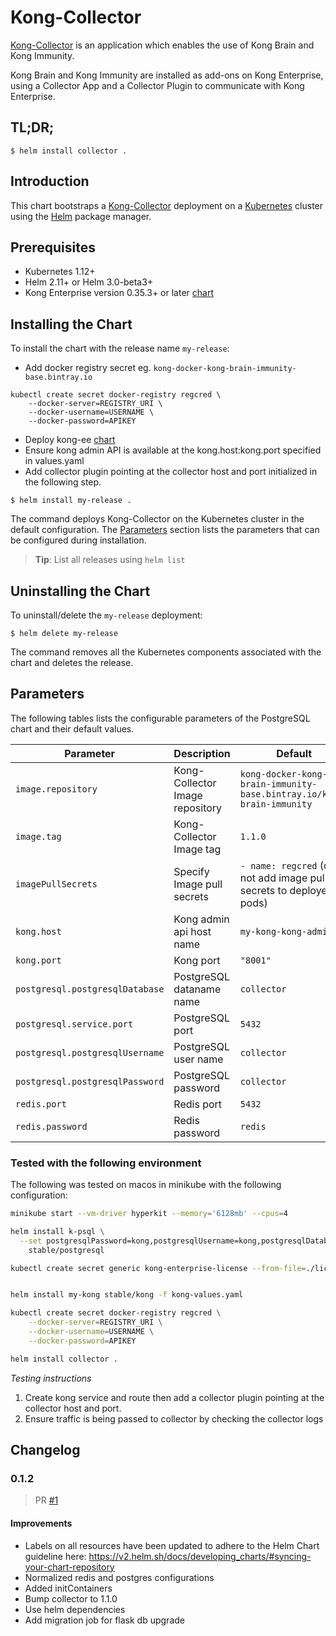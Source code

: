 # Kong-Collector

[Kong-Collector](https://konghq.com/products/kong-enterprise/kong-immunity) is an application which enables the use of Kong Brain and Kong Immunity.

Kong Brain and Kong Immunity are installed as add-ons on Kong Enterprise, using a Collector App and a Collector Plugin to communicate with Kong Enterprise.


## TL;DR;

```console
$ helm install collector .
```

## Introduction

This chart bootstraps a [Kong-Collector](https://docs.konghq.com/enterprise/1.3-x/brain-immunity/install-configure/) deployment on a [Kubernetes](http://kubernetes.io) cluster using the [Helm](https://helm.sh) package manager.


## Prerequisites

- Kubernetes 1.12+
- Helm 2.11+ or Helm 3.0-beta3+
- Kong Enterprise version 0.35.3+ or later [chart](https://github.com/helm/charts/tree/master/stable/kong)

## Installing the Chart
To install the chart with the release name `my-release`:

- Add docker registry secret eg. `kong-docker-kong-brain-immunity-base.bintray.io`
```console
kubectl create secret docker-registry regcred \
    --docker-server=REGISTRY_URI \
    --docker-username=USERNAME \
    --docker-password=APIKEY
```

- Deploy kong-ee [chart](https://github.com/helm/charts/tree/master/stable/kong#kong-enterprise)
- Ensure kong admin API is available at the kong.host:kong.port specified in values.yaml
- Add collector plugin pointing at the collector host and port initialized in the following step.

```console
$ helm install my-release .
```

The command deploys Kong-Collector on the Kubernetes cluster in the default configuration. The [Parameters](#parameters) section lists the parameters that can be configured during installation.

> **Tip**: List all releases using `helm list`

## Uninstalling the Chart

To uninstall/delete the `my-release` deployment:

```console
$ helm delete my-release
```

The command removes all the Kubernetes components associated with the chart and deletes the release.

## Parameters

The following tables lists the configurable parameters of the PostgreSQL chart and their default values.

|                   Parameter                   |                                                                                Description                                                                                |                            Default                            |
|-----------------------------------------------|---------------------------------------------------------------------------------------------------------------------------------------------------------------------------|---------------------------------------------------------------|
| `image.repository`                        | Kong-Collector Image repository                                                                                                                                              | `kong-docker-kong-brain-immunity-base.bintray.io/kong-brain-immunity`                                                         |
| `image.tag`                        | Kong-Collector Image tag                                                                                                                                              | `1.1.0`                                                         |
| `imagePullSecrets`                           | Specify Image pull secrets                                                                                                                                                | `- name: regcred` (does not add image pull secrets to deployed pods)                                                         |
| `kong.host`        | Kong admin api host name                                                                                                                     | `my-kong-kong-admin`                                                         |
| `kong.port`        | Kong port                                                                                                                    | `"8001"`                                                         |
| `postgresql.postgresqlDatabase`            | PostgreSQL dataname name                                                                              | `collector`                                                         |
| `postgresql.service.port`            | PostgreSQL port                                                                              | `5432`                                                         |
| `postgresql.postgresqlUsername`            | PostgreSQL user name                                                                              | `collector`                                                         |
| `postgresql.postgresqlPassword`            | PostgreSQL password                                                                              | `collector`                                                         |
| `redis.port`            | Redis port                                                                              | `5432`                                                         |
| `redis.password`            | Redis password                                                                              | `redis`                                                         |


### Tested with the following environment

The following was tested on macos in minikube with the following configuration:
```sh
minikube start --vm-driver hyperkit --memory='6128mb' --cpus=4
```
```sh
helm install k-psql \
  --set postgresqlPassword=kong,postgresqlUsername=kong,postgresqlDatabase=kong \
    stable/postgresql

kubectl create secret generic kong-enterprise-license --from-file=./license 


helm install my-kong stable/kong -f kong-values.yaml

kubectl create secret docker-registry regcred \
    --docker-server=REGISTRY_URI \
    --docker-username=USERNAME \
    --docker-password=APIKEY

helm install collector .
```

*Testing instructions*

1. Create kong service and route then add a collector plugin pointing at the collector host and port.
1. Ensure traffic is being passed to collector by checking the collector logs


## Changelog

### 0.1.2

> PR [#1](https://github.com/Kong/kong-collector-helm/pull/1)
#### Improvements

- Labels on all resources have been updated to adhere to the Helm Chart
  guideline here:
  https://v2.helm.sh/docs/developing_charts/#syncing-your-chart-repository
- Normalized redis and postgres configurations
- Added initContainers
- Bump collector to 1.1.0
- Use helm dependencies
- Add migration job for flask db upgrade